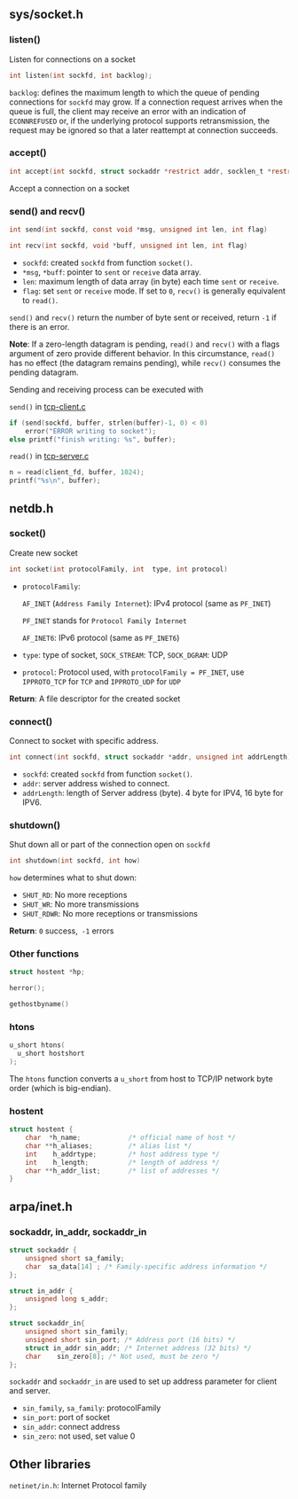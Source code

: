 ## sys/socket.h

### listen()

Listen for connections on a socket

```c
int listen(int sockfd, int backlog);
```

``backlog``: defines the maximum length to which the queue of pending connections for ``sockfd`` may grow. If a connection request arrives when the queue is full, the client may receive an error with an indication of ``ECONNREFUSED`` or, if the underlying protocol supports retransmission, the request may be ignored so that a later reattempt at connection succeeds.

### accept()

```c
int accept(int sockfd, struct sockaddr *restrict addr, socklen_t *restrict addrlen);
```
Accept a connection on a socket

### send() and recv()

```c
int send(int sockfd, const void *msg, unsigned int len, int flag) 
```
```c
int recv(int sockfd, void *buff, unsigned int len, int flag)
```

* ``sockfd``: created ``sockfd`` from function ``socket()``.
* ``*msg``, ``*buff``: pointer to ``sent`` or ``receive`` data array.
* ``len``: maximum length of data array (in byte) each time ``sent`` or ``receive``.
* ``flag``: set ``sent`` or ``receive`` mode. If set to ``0``, ``recv()`` is generally equivalent to ``read()``.

``send()`` and  ``recv()`` return the number of byte sent or received, return ``-1`` if there is an error.

**Note**: If a zero-length datagram is pending, ``read()`` and ``recv()`` with a flags argument of zero provide different behavior.  In this circumstance, ``read()`` has no effect (the datagram remains pending), while ``recv()`` consumes the pending datagram.

Sending and receiving process can be executed with

``send()`` in [tcp-client.c](https://github.com/TranPhucVinh/C/blob/master/Application%20layer/HTTP/TCP%20socket%20for%20HTTP%20client/tcp-client.c)

```c
if (send(sockfd, buffer, strlen(buffer)-1, 0) < 0) 
    error("ERROR writing to socket");
else printf("finish writing: %s", buffer);    
```

``read()`` in [tcp-server.c](https://github.com/TranPhucVinh/C/blob/master/Application%20layer/HTTP/TCP%20socket%20for%20HTTP%20client/tcp-server.c)

```c
n = read(client_fd, buffer, 1024);
printf("%s\n", buffer);
```

## netdb.h

### socket()

Create new socket

```c
int socket(int protocolFamily, int  type, int protocol)
```

* ``protocolFamily``: 

    ``AF_INET`` (``Address Family Internet``): IPv4 protocol (same as ``PF_INET``)

    ``PF_INET`` stands for ``Protocol Family Internet``

    ``AF_INET6``: IPv6 protocol (same as ``PF_INET6``)

* ``type``: type of socket, ``SOCK_STREAM``: TCP, ``SOCK_DGRAM``: UDP
* ``protocol``: Protocol used, with ``protocolFamily = PF_INET``, use ``IPPROTO_TCP`` for ``TCP`` and ``IPPROTO_UDP`` for ``UDP``

**Return**: A file descriptor for the created socket

### connect()

Connect to socket with specific address.

```c
int connect(int sockfd, struct sockaddr *addr, unsigned int addrLength) 
```

*  ``sockfd``: created ``sockfd`` from function ``socket()``.
*  ``addr``: server address wished to connect.
*  ``addrLength``: length of Server address (byte). 4 byte for IPV4, 16 byte for IPV6.

### shutdown()

Shut down all or part of the connection open on ``sockfd``

```c
int shutdown(int sockfd, int how)
```

``how`` determines what to shut down:

* ``SHUT_RD``: No more receptions
* ``SHUT_WR``: No more transmissions
* ``SHUT_RDWR``: No more receptions or transmissions

**Return**: ``0`` success,`` -1`` errors

### Other functions

```c
struct hostent *hp;
```

```c
herror();
```

```c
gethostbyname()
```

### htons

```c
u_short htons(
  u_short hostshort
);
```

The ``htons`` function converts a ``u_short`` from host to TCP/IP network byte order (which is big-endian).

### hostent

```c
struct hostent {
    char  *h_name;            /* official name of host */
    char **h_aliases;         /* alias list */
    int    h_addrtype;        /* host address type */
    int    h_length;          /* length of address */
    char **h_addr_list;       /* list of addresses */
}
```

## arpa/inet.h

### sockaddr, in_addr, sockaddr_in

```c
struct sockaddr { 
    unsigned short sa_family;
    char  sa_data[14] ; /* Family-specific address information */
}; 

struct in_addr {
    unsigned long s_addr;
};

struct sockaddr_in{
    unsigned short sin_family;
    unsigned short sin_port; /* Address port (16 bits) */
    struct in_addr sin_addr; /* Internet address (32 bits) */
    char    sin_zero[8]; /* Not used, must be zero */
};
```

``sockaddr`` and ``sockaddr_in`` are used to set up address parameter for client and server.

* ``sin_family``, ``sa_family``: protocolFamily
* ``sin_port``: port of socket
* ``sin_addr``: connect address
* ``sin_zero``: not used, set value 0

## Other libraries

``netinet/in.h``: Internet Protocol family
